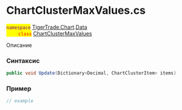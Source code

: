 
# ChartClusterMaxValues.cs
<mark style="color:purple;">`namespace`</mark> [TigerTrade.Chart](../../../../TigerTrade.Chart.md).[Data](../../../../TigerTrade.Chart/Data.md)  
<mark style="color:red;">&nbsp;&nbsp;&nbsp;&nbsp;&nbsp;&nbsp;&nbsp;&nbsp;`class`</mark> [ChartClusterMaxValues](../../ChartClusterMaxValues.cs.md)

Описание

### Синтаксис
```csharp
public void Update(Dictionary<Decimal, ChartClusterItem> items)
```


### Пример  
```csharp
// example
```
                    
                    